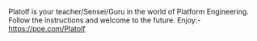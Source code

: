 Platolf is your teacher/Sensei/Guru in the world of Platform Engineering. 
Follow the instructions and welcome to the future.
Enjoy:-
        https://poe.com/Platolf
